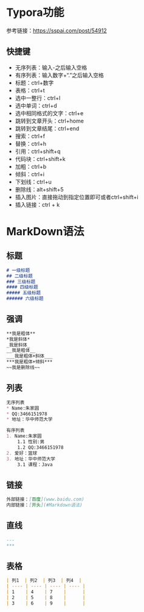 # Typora功能

参考链接：https://sspai.com/post/54912

## 快捷键

- 无序列表：输入-之后输入空格
- 有序列表：输入数字+“.”之后输入空格
- 标题：ctrl+数字
- 表格：ctrl+t
- 选中一整行：ctrl+l
- 选中单词：ctrl+d
- 选中相同格式的文字：ctrl+e
- 跳转到文章开头：ctrl+home
- 跳转到文章结尾：ctrl+end
- 搜索：ctrl+f
- 替换：ctrl+h
- 引用：ctrl+shift+q
- 代码块：ctrl+shift+k
- 加粗：ctrl+b
- 倾斜：ctrl+i
- 下划线：ctrl+u
- 删除线：alt+shift+5
- 插入图片：直接拖动到指定位置即可或者ctrl+shift+i
- 插入链接：ctrl + k



# MarkDown语法

## 标题

```markdown
# 一级标题
## 二级标题
### 三级标题
#### 四级标题
##### 五级标题
###### 六级标题
```

## 强调

```markdown
**我是粗体**  
*我是斜体*  
_我是斜体_  
__我是粗体__  
___我是粗体+斜体___  
***我是粗体+倾斜***  
~~我是删除线~~	
```

## 列表

```markdown
无序列表
* Name:朱家圆  
* QQ:3466151978  
* 地址：华中师范大学

有序列表
1. Name:朱家圆  
	1.1 性别:男  
	1.2 QQ:3466151978   
2. 爱好：篮球
3. 地址：华中师范大学  
	3.1 课程：Java
```

## 链接

```markdown
外部链接：[百度](www.baidu.com)
内部链接：[开头](#Markdown语法)
```

## 直线

```markdown
---
***
```

## 表格

```markdown
| 列1  | 列2  | 列3  | 列4  |
| ---- | ---- | ---- | ---- |
| 1    | 4    | 7    |      |
| 2    | 5    | 8    |      |
| 3    | 6    | 9    |      |
```









